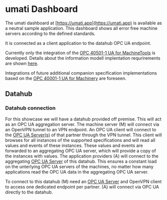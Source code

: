 # umati Dashboard

The umati dashboard at [https://umati.app](https://umati.app) is available as a neutral sample application.
This dashboard shows all error free machine servers according to the defined standards.

It is connected as a client application to the datahub OPC UA endpoint.

Currently only the integration of the [OPC 40501-1 UA for MachineTools](https://opcua.vdma.org/catalog-detail/-/catalog/3914) is developed. Details about the information modell implentation requrirements are shown [here](Specs/MACHINETOOLS.html).

Integrations of future additional companion specification implementations based on the [OPC 40001-1 UA for Machinery](https://opcua.vdma.org/catalog-detail/-/catalog/3803) are foreseen.

## Datahub

### Datahub connection

For this showcase we will have a datahub provided off premise. This will act as an OPC UA aggregation server. The machine server (M) will connect via an OpenVPN tunnel to an VPN endpoint. An OPC UA client will connect to the [OPC UA Server(s)](SERVER.md) of that partner through the VPN tunnel. This client will browses for all instances of the supported specifications and will read all values and events of these instances. These values and events are forwarded to an aggregating OPC UA server, which will provide a copy of the instances with values. The application providers (A) will connect to the aggregating [OPC UA Server](SERVER.md) of this datahub. This ensures a constant load on the unterlying OPC UA servers of the machines, no matter how many applications read the OPC UA data in the aggregating OPC UA server.

To connect to this datahub (M) need an [OPC UA Server](SERVER.md) and OpenVPN client to access one dedicated endpoint per partner. (A) will connect via OPC UA directly to the datahub.


